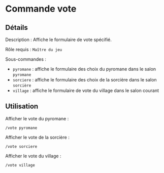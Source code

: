 # Commande vote

## Détails

<!-- --8<-- [start:details] -->
Description : Affiche le formulaire de vote spécifié.

Rôle requis : `Maître du jeu`

Sous-commandes :

* `pyromane` : affiche le formulaire des choix du pyromane dans le salon `pyromane`
* `sorciere` : affiche le formulaire des choix de la sorcière dans le salon `sorcière`
* `village` : affiche le formulaire de vote du village dans le salon courant
<!-- --8<-- [end:details] -->

## Utilisation

<!-- --8<-- [start:utilisation] -->
Afficher le vote du pyromane :

```text
/vote pyromane
```

Afficher le vote de la sorcière :

```text
/vote sorciere
```

Afficher le vote du village :

```text
/vote village
```
<!-- --8<-- [end:utilisation] -->
